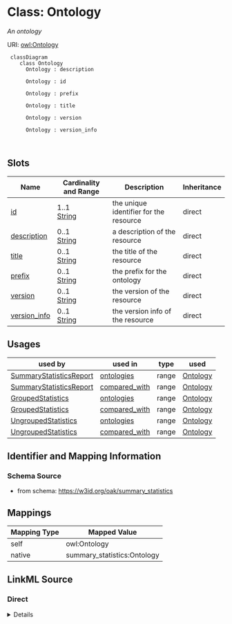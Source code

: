 # Class: Ontology


_An ontology_





URI: [owl:Ontology](http://www.w3.org/2002/07/owl#Ontology)



```{mermaid}
 classDiagram
    class Ontology
      Ontology : description
        
      Ontology : id
        
      Ontology : prefix
        
      Ontology : title
        
      Ontology : version
        
      Ontology : version_info
        
      
```




<!-- no inheritance hierarchy -->


## Slots

| Name | Cardinality and Range | Description | Inheritance |
| ---  | --- | --- | --- |
| [id](id.md) | 1..1 <br/> [String](String.md) | the unique identifier for the resource | direct |
| [description](description.md) | 0..1 <br/> [String](String.md) | a description of the resource | direct |
| [title](title.md) | 0..1 <br/> [String](String.md) | the title of the resource | direct |
| [prefix](prefix.md) | 0..1 <br/> [String](String.md) | the prefix for the ontology | direct |
| [version](version.md) | 0..1 <br/> [String](String.md) | the version of the resource | direct |
| [version_info](version_info.md) | 0..1 <br/> [String](String.md) | the version info of the resource | direct |





## Usages

| used by | used in | type | used |
| ---  | --- | --- | --- |
| [SummaryStatisticsReport](SummaryStatisticsReport.md) | [ontologies](ontologies.md) | range | [Ontology](Ontology.md) |
| [SummaryStatisticsReport](SummaryStatisticsReport.md) | [compared_with](compared_with.md) | range | [Ontology](Ontology.md) |
| [GroupedStatistics](GroupedStatistics.md) | [ontologies](ontologies.md) | range | [Ontology](Ontology.md) |
| [GroupedStatistics](GroupedStatistics.md) | [compared_with](compared_with.md) | range | [Ontology](Ontology.md) |
| [UngroupedStatistics](UngroupedStatistics.md) | [ontologies](ontologies.md) | range | [Ontology](Ontology.md) |
| [UngroupedStatistics](UngroupedStatistics.md) | [compared_with](compared_with.md) | range | [Ontology](Ontology.md) |






## Identifier and Mapping Information







### Schema Source


* from schema: https://w3id.org/oak/summary_statistics





## Mappings

| Mapping Type | Mapped Value |
| ---  | ---  |
| self | owl:Ontology |
| native | summary_statistics:Ontology |





## LinkML Source

<!-- TODO: investigate https://stackoverflow.com/questions/37606292/how-to-create-tabbed-code-blocks-in-mkdocs-or-sphinx -->

### Direct

<details>
```yaml
name: Ontology
description: An ontology
from_schema: https://w3id.org/oak/summary_statistics
attributes:
  id:
    name: id
    description: the unique identifier for the resource
    from_schema: https://w3id.org/oak/summary_statistics
    identifier: true
    range: string
    required: true
  description:
    name: description
    description: a description of the resource
    from_schema: https://w3id.org/oak/summary_statistics
    rank: 1000
    slot_uri: dcterms:description
    range: string
  title:
    name: title
    description: the title of the resource
    from_schema: https://w3id.org/oak/summary_statistics
    rank: 1000
    slot_uri: dcterms:title
    range: string
  prefix:
    name: prefix
    description: the prefix for the ontology
    from_schema: https://w3id.org/oak/summary_statistics
    rank: 1000
    slot_uri: sh:prefix
    range: string
  version:
    name: version
    description: the version of the resource
    from_schema: https://w3id.org/oak/summary_statistics
    rank: 1000
    slot_uri: owl:versionIRI
    range: string
  version_info:
    name: version_info
    description: the version info of the resource
    from_schema: https://w3id.org/oak/summary_statistics
    rank: 1000
    slot_uri: owl:versionInfo
    range: string
class_uri: owl:Ontology

```
</details>

### Induced

<details>
```yaml
name: Ontology
description: An ontology
from_schema: https://w3id.org/oak/summary_statistics
attributes:
  id:
    name: id
    description: the unique identifier for the resource
    from_schema: https://w3id.org/oak/summary_statistics
    identifier: true
    alias: id
    owner: Ontology
    domain_of:
    - SummaryStatisticsReport
    - Ontology
    - Agent
    - ContributorRole
    range: string
    required: true
  description:
    name: description
    description: a description of the resource
    from_schema: https://w3id.org/oak/summary_statistics
    rank: 1000
    slot_uri: dcterms:description
    alias: description
    owner: Ontology
    domain_of:
    - Ontology
    range: string
  title:
    name: title
    description: the title of the resource
    from_schema: https://w3id.org/oak/summary_statistics
    rank: 1000
    slot_uri: dcterms:title
    alias: title
    owner: Ontology
    domain_of:
    - Ontology
    range: string
  prefix:
    name: prefix
    description: the prefix for the ontology
    from_schema: https://w3id.org/oak/summary_statistics
    rank: 1000
    slot_uri: sh:prefix
    alias: prefix
    owner: Ontology
    domain_of:
    - Ontology
    range: string
  version:
    name: version
    description: the version of the resource
    from_schema: https://w3id.org/oak/summary_statistics
    rank: 1000
    slot_uri: owl:versionIRI
    alias: version
    owner: Ontology
    domain_of:
    - Ontology
    range: string
  version_info:
    name: version_info
    description: the version info of the resource
    from_schema: https://w3id.org/oak/summary_statistics
    rank: 1000
    slot_uri: owl:versionInfo
    alias: version_info
    owner: Ontology
    domain_of:
    - Ontology
    range: string
class_uri: owl:Ontology

```
</details>